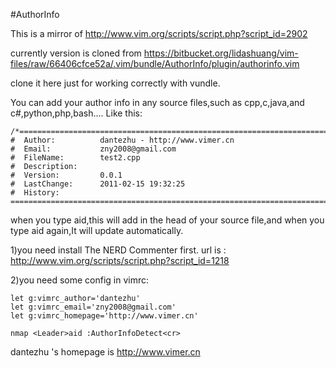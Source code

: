 #AuthorInfo

This is a mirror of http://www.vim.org/scripts/script.php?script_id=2902

currently version is cloned from https://bitbucket.org/lidashuang/vim-files/raw/66406cfce52a/.vim/bundle/AuthorInfo/plugin/authorinfo.vim

clone it here just for working correctly with vundle.

You can add your author info in any source files,such as cpp,c,java,and c#,python,php,bash....
Like this:

```
/*=============================================================================
#  Author:          dantezhu - http://www.vimer.cn
#  Email:           zny2008@gmail.com
#  FileName:        test2.cpp
#  Description:     
#  Version:         0.0.1
#  LastChange:      2011-02-15 19:32:25
#  History:         
=============================================================================*/
```
when you type <Leader>aid,this will add in the head of your source file,and when you type <Leader>aid again,It will update automatically.

1)you need install The NERD Commenter first.
url is : http://www.vim.org/scripts/script.php?script_id=1218

2)you need some config in vimrc:

```vim
let g:vimrc_author='dantezhu'
let g:vimrc_email='zny2008@gmail.com'
let g:vimrc_homepage='http://www.vimer.cn'

nmap <Leader>aid :AuthorInfoDetect<cr>
```

dantezhu 's homepage is http://www.vimer.cn
